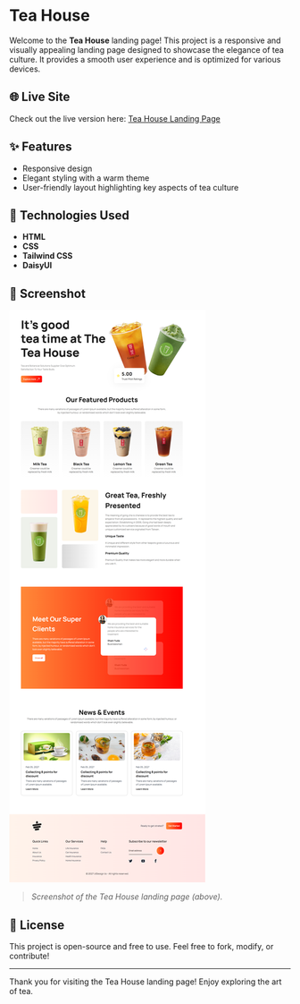 # Tea House

Welcome to the **Tea House** landing page! This project is a responsive and visually appealing landing page designed to showcase the elegance of tea culture. It provides a smooth user experience and is optimized for various devices.

## 🌐 Live Site
Check out the live version here: [Tea House Landing Page](https://awfulasiful.github.io/Tea-house/)


## ✨ Features
- Responsive design
- Elegant styling with a warm theme
- User-friendly layout highlighting key aspects of tea culture

## 🚀 Technologies Used
- **HTML**
- **CSS**
- **Tailwind CSS**
- **DaisyUI**

## 📸 Screenshot
![Tea House Landing Page](./images/ss.png)

> _Screenshot of the Tea House landing page (above)._

## 📝 License
This project is open-source and free to use. Feel free to fork, modify, or contribute!

---

Thank you for visiting the Tea House landing page! Enjoy exploring the art of tea.
